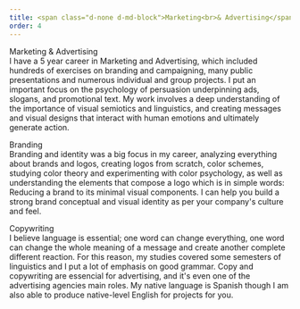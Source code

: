 ```yaml
---
title: <span class="d-none d-md-block">Marketing<br>& Advertising</span><span class="d-block d-md-none">Marketing<br>& Advertising</span>
order: 4
---
```


<p><span class="font-light">Marketing & Advertising</span><br>I have a 5 year career in Marketing and Advertising, which included hundreds of exercises on branding and campaigning, many public presentations and numerous individual and group projects. I put an important focus on the psychology of persuasion underpinning ads, slogans, and promotional text. My work involves a deep understanding of the importance of visual semiotics and linguistics, and creating messages and visual designs that interact with human emotions and ultimately generate action.</p>

<p><span class="font-light">Branding</span><br>Branding and identity was a big focus in my career, analyzing everything about brands and logos, creating logos from scratch, color schemes, studying color theory and experimenting with color psychology, as well as understanding the elements that compose a logo which is in simple words: Reducing a brand to its minimal visual components. I can help you build a strong brand conceptual and visual identity as per your company's culture and feel.</p>

<p><span class="font-light">Copywriting</span><br>I believe language is essential; one word can change everything, one word can change the whole meaning of a message and create another complete different reaction. For this reason, my studies covered some semesters of linguistics and I put a lot of emphasis on good grammar. Copy and copywriting are essencial for advertising, and it's even one of the advertising agencies main roles. My native language is Spanish though I am also able to produce native-level English for projects for you.</p>